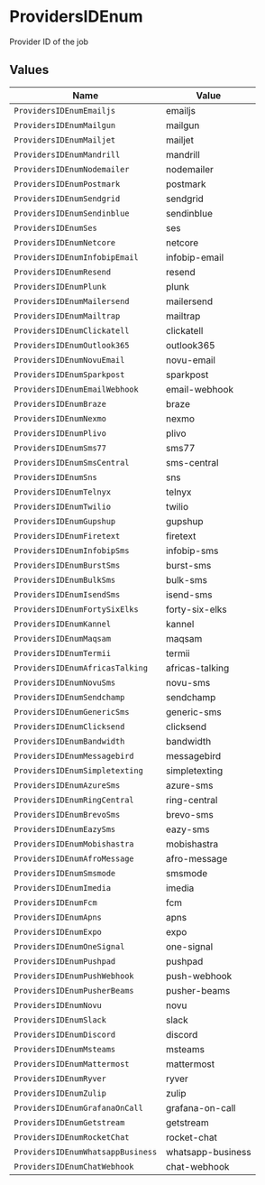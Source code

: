# ProvidersIDEnum

Provider ID of the job


## Values

| Name                              | Value                             |
| --------------------------------- | --------------------------------- |
| `ProvidersIDEnumEmailjs`          | emailjs                           |
| `ProvidersIDEnumMailgun`          | mailgun                           |
| `ProvidersIDEnumMailjet`          | mailjet                           |
| `ProvidersIDEnumMandrill`         | mandrill                          |
| `ProvidersIDEnumNodemailer`       | nodemailer                        |
| `ProvidersIDEnumPostmark`         | postmark                          |
| `ProvidersIDEnumSendgrid`         | sendgrid                          |
| `ProvidersIDEnumSendinblue`       | sendinblue                        |
| `ProvidersIDEnumSes`              | ses                               |
| `ProvidersIDEnumNetcore`          | netcore                           |
| `ProvidersIDEnumInfobipEmail`     | infobip-email                     |
| `ProvidersIDEnumResend`           | resend                            |
| `ProvidersIDEnumPlunk`            | plunk                             |
| `ProvidersIDEnumMailersend`       | mailersend                        |
| `ProvidersIDEnumMailtrap`         | mailtrap                          |
| `ProvidersIDEnumClickatell`       | clickatell                        |
| `ProvidersIDEnumOutlook365`       | outlook365                        |
| `ProvidersIDEnumNovuEmail`        | novu-email                        |
| `ProvidersIDEnumSparkpost`        | sparkpost                         |
| `ProvidersIDEnumEmailWebhook`     | email-webhook                     |
| `ProvidersIDEnumBraze`            | braze                             |
| `ProvidersIDEnumNexmo`            | nexmo                             |
| `ProvidersIDEnumPlivo`            | plivo                             |
| `ProvidersIDEnumSms77`            | sms77                             |
| `ProvidersIDEnumSmsCentral`       | sms-central                       |
| `ProvidersIDEnumSns`              | sns                               |
| `ProvidersIDEnumTelnyx`           | telnyx                            |
| `ProvidersIDEnumTwilio`           | twilio                            |
| `ProvidersIDEnumGupshup`          | gupshup                           |
| `ProvidersIDEnumFiretext`         | firetext                          |
| `ProvidersIDEnumInfobipSms`       | infobip-sms                       |
| `ProvidersIDEnumBurstSms`         | burst-sms                         |
| `ProvidersIDEnumBulkSms`          | bulk-sms                          |
| `ProvidersIDEnumIsendSms`         | isend-sms                         |
| `ProvidersIDEnumFortySixElks`     | forty-six-elks                    |
| `ProvidersIDEnumKannel`           | kannel                            |
| `ProvidersIDEnumMaqsam`           | maqsam                            |
| `ProvidersIDEnumTermii`           | termii                            |
| `ProvidersIDEnumAfricasTalking`   | africas-talking                   |
| `ProvidersIDEnumNovuSms`          | novu-sms                          |
| `ProvidersIDEnumSendchamp`        | sendchamp                         |
| `ProvidersIDEnumGenericSms`       | generic-sms                       |
| `ProvidersIDEnumClicksend`        | clicksend                         |
| `ProvidersIDEnumBandwidth`        | bandwidth                         |
| `ProvidersIDEnumMessagebird`      | messagebird                       |
| `ProvidersIDEnumSimpletexting`    | simpletexting                     |
| `ProvidersIDEnumAzureSms`         | azure-sms                         |
| `ProvidersIDEnumRingCentral`      | ring-central                      |
| `ProvidersIDEnumBrevoSms`         | brevo-sms                         |
| `ProvidersIDEnumEazySms`          | eazy-sms                          |
| `ProvidersIDEnumMobishastra`      | mobishastra                       |
| `ProvidersIDEnumAfroMessage`      | afro-message                      |
| `ProvidersIDEnumSmsmode`          | smsmode                           |
| `ProvidersIDEnumImedia`           | imedia                            |
| `ProvidersIDEnumFcm`              | fcm                               |
| `ProvidersIDEnumApns`             | apns                              |
| `ProvidersIDEnumExpo`             | expo                              |
| `ProvidersIDEnumOneSignal`        | one-signal                        |
| `ProvidersIDEnumPushpad`          | pushpad                           |
| `ProvidersIDEnumPushWebhook`      | push-webhook                      |
| `ProvidersIDEnumPusherBeams`      | pusher-beams                      |
| `ProvidersIDEnumNovu`             | novu                              |
| `ProvidersIDEnumSlack`            | slack                             |
| `ProvidersIDEnumDiscord`          | discord                           |
| `ProvidersIDEnumMsteams`          | msteams                           |
| `ProvidersIDEnumMattermost`       | mattermost                        |
| `ProvidersIDEnumRyver`            | ryver                             |
| `ProvidersIDEnumZulip`            | zulip                             |
| `ProvidersIDEnumGrafanaOnCall`    | grafana-on-call                   |
| `ProvidersIDEnumGetstream`        | getstream                         |
| `ProvidersIDEnumRocketChat`       | rocket-chat                       |
| `ProvidersIDEnumWhatsappBusiness` | whatsapp-business                 |
| `ProvidersIDEnumChatWebhook`      | chat-webhook                      |